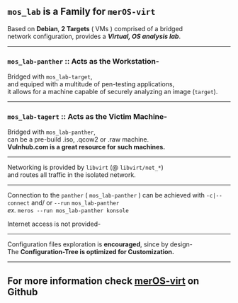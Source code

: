 ## `mos_lab` is a Family for `merOS-virt`


Based on **Debian**, **2 Targets** ( VMs ) comprised of a bridged <br> network configuration, provides a ***Virtual, OS analysis lab***.
___

### `mos_lab-panther` :: Acts as the Workstation- <br>

Bridged with `mos_lab-target`, <br> 
and equiped with a multitude of pen-testing applications,<br> 
it allows for a machine capable of securely analyzing an image (`target`).<br>
___

### `mos_lab-tagert` :: Acts as the Victim Machine- <br>

Bridged with `mos_lab-panther`, <br> 
can be a pre-build .iso, .qcow2 or .raw machine.<br> 
**Vulnhub.com is a great resource for such machines.** <br>

___

Networking is provided by `libvirt` (@ `libvirt/net_*`) <br>
and routes all traffic in the isolated network.

---

Connection to the `panther` ( `mos_lab-panther` ) can be achieved with `-c|--connect` and/ or `--run` `mos_lab-panther`<br>
*ex.* `meros --run mos_lab-panther konsole`

Internet access is not provided- <br>
___

Configuration files exploration is **encouraged**,
since by design- <br> 
The **Configuration-Tree is optimized for Customization.**

---

## For more information check [merOS-virt](https://github.com/AranAilbhe/merOS-virt) on Github
